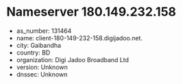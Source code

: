 # Nameserver 180.149.232.158

* as_number: 131464
* name: client-180-149-232-158.digijadoo.net.
* city: Gaibandha
* country: BD
* organization: Digi Jadoo Broadband Ltd
* version: Unknown
* dnssec: Unknown
